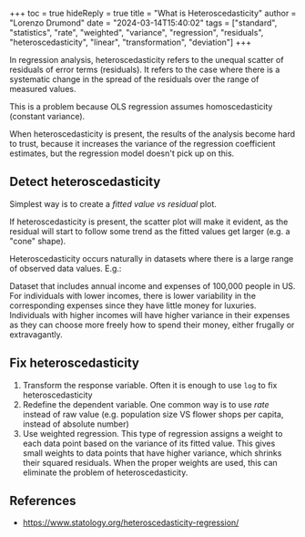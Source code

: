 +++
toc = true
hideReply = true
title = "What is Heteroscedasticity"
author = "Lorenzo Drumond"
date = "2024-03-14T15:40:02"
tags = ["standard",  "statistics",  "rate",  "weighted",  "variance",  "regression",  "residuals",  "heteroscedasticity",  "linear",  "transformation",  "deviation"]
+++


In regression analysis, heteroscedasticity refers to the unequal scatter of residuals of error terms (residuals). It refers to the case where there is a systematic change in the spread of the residuals over the range of measured values.

This is a problem because OLS regression assumes homoscedasticity (constant variance).

When heteroscedasticity is present, the results of the analysis become hard to trust, because it increases the variance of the regression coefficient estimates, but the regression model doesn't pick up on this.

## Detect heteroscedasticity
Simplest way is to create a _fitted value vs residual_ plot.

If heteroscedasticity is present, the scatter plot will make it evident, as the residual will start to follow some trend as the fitted values get larger (e.g. a "cone" shape).

Heteroscedasticity occurs naturally in datasets where there is a large range of observed data values. E.g.:

  Dataset that includes annual income and expenses of 100,000 people in US. For individuals with lower incomes, there is lower variability in the corresponding expenses since they have little money for luxuries. Individuals with higher incomes will have higher variance in their expenses as they can choose more freely how to spend their money, either frugally or extravagantly.

## Fix heteroscedasticity

1. Transform the response variable. Often it is enough to use `log` to fix heteroscedasticity
2. Redefine the dependent variable. One common way is to use _rate_ instead of raw value (e.g. population size VS flower shops per capita, instead of absolute number)
3. Use weighted regression. This type of regression assigns a weight to each data point based on the variance of its fitted value. This gives small weights to data points that have higher variance, which shrinks their squared residuals. When the proper weights are used, this can eliminate the problem of heteroscedasticity.

## References
- https://www.statology.org/heteroscedasticity-regression/
